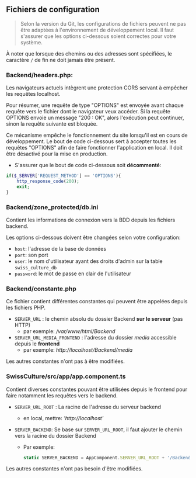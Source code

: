 ## Fichiers de configuration

> Selon la version du Git, les configurations de fichiers peuvent ne pas être adaptées à l'environnement de développement local. Il faut s'assurer que les options ci-dessous soient correctes pour votre système.

À noter que lorsque des chemins ou des adresses sont spécifiées, le caractère `/` de fin ne doit jamais être présent. 

### Backend/headers.php:

Les navigateurs actuels intègrent une protection CORS servant à empêcher les requêtes localhost.

Pour résumer, une requête de type "OPTIONS" est envoyée avant chaque requête vers le fichier dont le navigateur veux accéder. Si la requête OPTIONS envoie un message "200 : OK", alors l'exécution peut continuer, sinon la requête suivante est bloquée.

Ce mécanisme empêche le fonctionnement du site lorsqu'il est en cours de développement. Le bout de code ci-dessous sert à accepter toutes les requêtes "OPTIONS" afin de faire fonctionner l'application en local. Il doit être désactivé pour la mise en production. 

- S'assurer que le bout de code ci-dessous soit **décommenté**:

```php
if($_SERVER['REQUEST_METHOD'] == 'OPTIONS'){
    http_response_code(200);
    exit;
}
```

### Backend/zone_protected/db.ini

Contient les informations de connexion vers la BDD depuis les fichiers backend.

Les options ci-dessous doivent être changées selon votre configuration:

- `host`: l'adresse de la base de données
- `port`: son port 
- `user`: le nom d'utilisateur ayant des droits d'admin sur la table `swiss_culture_db` 
- `password`: le mot de passe en clair de l'utilisateur

### Backend/constante.php

Ce fichier contient différentes constantes qui peuvent être appelées depuis les fichiers PHP. 

- `SERVER_URL` : le chemin absolu du dossier Backend **sur le serveur** (pas HTTP)
  - par exemple: */var/www/html/Backend*
- `SERVER_URL_MEDIA_FRONTEND` : l'adresse du dossier *media* accessible depuis le **frontend**
  - par exemple: *http://localhost/Backend/media*

Les autres constantes n'ont pas à être modifiées.

### SwissCulture/src/app/app.component.ts

Contient diverses constantes pouvant être utilisées depuis le frontend pour faire notamment les requêtes vers le backend.

- `SERVER_URL_ROOT` : La racine de l'adresse du serveur backend

  - en local, mettre: *'http://localhost'*

- `SERVER_BACKEND`: Se base sur `SERVER_URL_ROOT`, il faut ajouter le chemin vers la racine du dossier Backend

  - Par exemple:

    ```typescript
    static SERVER_BACKEND = AppComponent.SERVER_URL_ROOT + '/Backend';
    ```

Les autres constantes n'ont pas besoin d'être modifiées.

# 